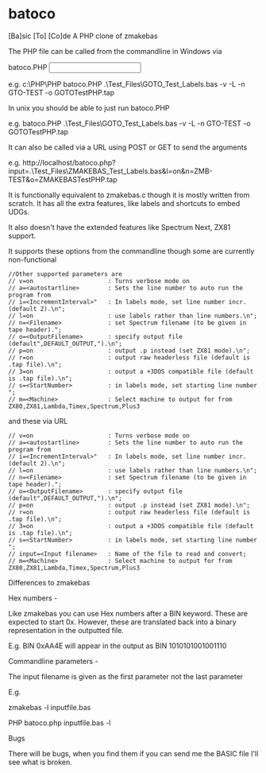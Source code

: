 # batoco
[Ba]sic [To] [Co]de
A PHP clone of zmakebas

The PHP file can be called from the commandline in Windows via
 
<path to PHP install> batoco.PHP <input file name>
 
e.g. c:\PHP\PHP batoco.PHP .\Test_Files\GOTO_Test_Labels.bas -v -L -n GTO-TEST -o GOTOTestPHP.tap
 
In unix you should be able to just run batoco.PHP
 
e.g. batoco.PHP .\Test_Files\GOTO_Test_Labels.bas -v -L -n GTO-TEST -o GOTOTestPHP.tap
 
It can also be called via a URL using POST or GET to send the arguments
 
e.g. http://localhost/batoco.php?input=.\Test_Files\ZMAKEBAS_Test_Labels.bas&l=on&n=ZMB-TEST&o=ZMAKEBASTestPHP.tap
 
It is functionally equivalent to zmakebas.c though it is mostly written from scratch. It has all the extra features, like labels and shortcuts to embed UDGs.

It also doesn't have the extended features like Spectrum Next, ZX81 support.
 
It supports these options from the commandline though some are currently non-functional
 
    //Other supported parameters are
    // v=on                     : Turns verbose mode on
    // a=<autostartline>        : Sets the line number to auto run the program from
    // i=<IncrementInterval>"   : In labels mode, set line number incr. (default 2).\n";
    // l=on                     : use labels rather than line numbers.\n";
    // n=<Filename>             : set Spectrum filename (to be given in tape header).";
    // o=<OutputFilename>       : specify output file (default",DEFAULT_OUTPUT,").\n";
    // p=on                     : output .p instead (set ZX81 mode).\n";
    // r=on                     : output raw headerless file (default is .tap file).\n";
    // 3=on                     : output a +3DOS compatible file (default is .tap file).\n";
    // s=<StartNumber>          : in labels mode, set starting line number ";
    // m=<Machine>              : Select machine to output for from ZX80,ZX81,Lambda,Timex,Spectrum,Plus3
 
and these via URL
 
    // v=on                     : Turns verbose mode on
    // a=<autostartline>        : Sets the line number to auto run the program from
    // i=<IncrementInterval>"   : In labels mode, set line number incr. (default 2).\n";
    // l=on                     : use labels rather than line numbers.\n";
    // n=<Filename>             : set Spectrum filename (to be given in tape header).";
    // o=<OutputFilename>       : specify output file (default",DEFAULT_OUTPUT,").\n";
    // p=on                     : output .p instead (set ZX81 mode).\n";
    // r=on                     : output raw headerless file (default is .tap file).\n";
    // 3=on                     : output a +3DOS compatible file (default is .tap file).\n";
    // s=<StartNumber>          : in labels mode, set starting line number ";
    // input=<Input filename>   : Name of the file to read and convert;
    // m=<Machine>              : Select machine to output for from ZX80,ZX81,Lambda,Timex,Spectrum,Plus3

Differences to zmakebas

Hex numbers -

Like zmakebas you can use Hex numbers after a BIN keyword. These are expected to start 0x. However, these are translated back into a binary representation in the outputted file.

E.g.  BIN 0xAA4E will appear in the output as BIN 1010101001001110

Commandline parameters -

The input filename is given as the first parameter not the last parameter

E.g.

zmakebas -l inputfile.bas

PHP batoco.php inputfile.bas -l

Bugs
 
There will be bugs, when you find them if you can send me the BASIC file I'll see what is broken.
